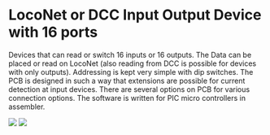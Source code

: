 # LocoNet or DCC Input Output Device with 16 ports

Devices that can read or switch 16 inputs or 16 outputs. The Data can be placed or read on LocoNet (also reading from DCC is possible for devices with only outputs). Addressing is kept very simple with dip switches. The PCB is designed in such a way that extensions are possible for current detection at input devices. There are several options on PCB for various connection options. The software is written for PIC micro controllers in assembler.

<img alt=" " src=https://github.com/GeertGiebens/LocoNet_16_ports/blob/master/LocoNet%20input%20Device.png>

<img alt=" " src=https://github.com/GeertGiebens/LocoNet_16_ports/blob/master/LocoNet%20(DCC)%20Output%20Device.png>

